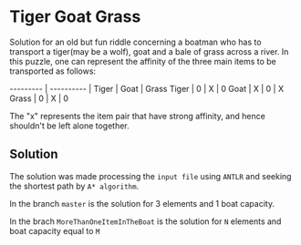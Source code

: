 # Tiger Goat Grass
Solution for an old but fun riddle concerning a boatman who has to transport a tiger(may be a wolf), goat and a bale of grass across a river.  In this puzzle, one can represent the affinity of the three main items to be transported as follows:

--------- | ----------
| Tiger | Goat | Grass
Tiger | 0 | X | 0
Goat | X | 0 | X
Grass | 0 | X | 0

The "x" represents the item pair that have strong affinity, and hence shouldn't be left alone together.

## Solution
The solution was made processing the `input file` using `ANTLR` and seeking the shortest path by `A* algorithm`.

In the branch `master` is the solution for 3 elements and 1 boat capacity.

In the brach `MoreThanOneItemInTheBoat` is the solution for `N` elements and boat capacity equal to `M`
